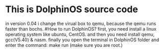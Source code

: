 # This is DolphinOS source code
in version 0.04 i change the virual box to qemu, because the qemu runs faster than bochs.
#How to run DolphinOS?
first, you need install a linux operating system like ubuntu, CentOS. and then you need install qemu, gcc(V5.40) & nasm. finally you open the terminal in DolphinOS folder and enter the command: make run (make sure you are root.) 
